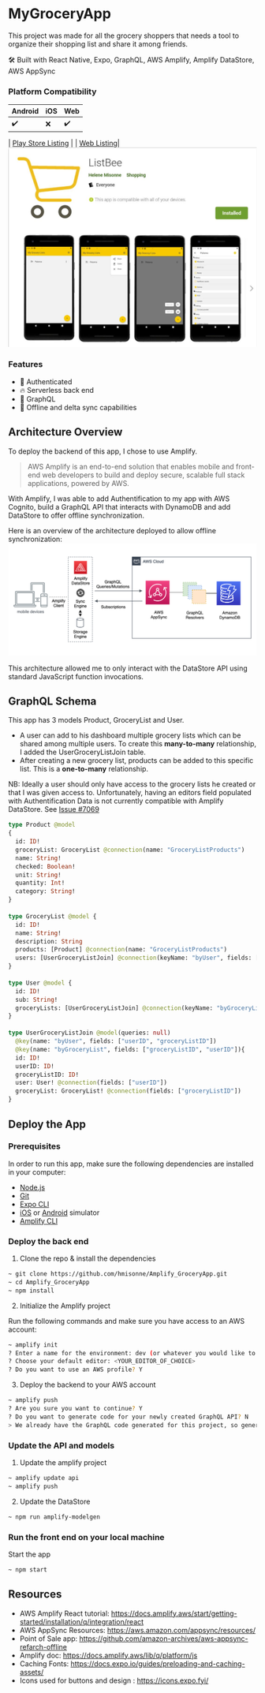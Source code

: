 # MyGroceryApp

This project was made for all the grocery shoppers that needs a tool to organize their shopping list and share it among friends. 

🛠 Built with React Native, Expo, GraphQL, AWS Amplify, Amplify DataStore, AWS AppSync

### Platform Compatibility

| Android | iOS | Web |
| --- | --- | --- |
| ✔️ | ❌ | ✔️ |

| [Play Store Listing](https://play.google.com/store/apps/details?id=com.hmisonne.ListBee) | | [Web Listing](https://master.d22bl963x1qfmv.amplifyapp.com/)|
![Screenshots](./demo/ListBeeAppListing.JPG)

### Features

- 👮‍ Authenticated
- 🔥 Serverless back end
- 🚀 GraphQL
- 👻 Offline and delta sync capabilities

## Architecture Overview

To deploy the backend of this app, I chose to use Amplify.
> AWS Amplify is an end-to-end solution that enables mobile and front-end web developers to build and deploy secure, scalable full stack applications, powered by AWS.

With Amplify, I was able to add Authentification to my app with AWS Cognito, build a GraphQL API that interacts with DynamoDB and add DataStore to offer offline synchronization.

Here is an overview of the architecture deployed to allow offline synchronization:
![Architecture](./demo/appsync-architecture.png)

This architecture allowed me to only interact with the DataStore API using standard JavaScript function invocations. 

## GraphQL Schema

This app has 3 models Product, GroceryList and User. 
 - A user can add to his dashboard multiple grocery lists which can be shared among multiple users. To create this **many-to-many** relationship, I added the UserGroceryListJoin table. 
 - After creating a new grocery list, products can be added to this specific list. This is a **one-to-many** relationship. 

 NB: Ideally a user should only have access to the grocery lists he created or that I was given access to. Unfortunately, having an editors field populated with Authentification Data is not currently compatible with Amplify DataStore. See [Issue #7069](https://github.com/aws-amplify/amplify-js/issues/7069)

```graphql
type Product @model 
{
  id: ID!
  groceryList: GroceryList @connection(name: "GroceryListProducts")
  name: String!
  checked: Boolean!
  unit: String!
  quantity: Int!
  category: String!
}

type GroceryList @model {
  id: ID!
  name: String!
  description: String
  products: [Product] @connection(name: "GroceryListProducts")
  users: [UserGroceryListJoin] @connection(keyName: "byUser", fields: ["id"])
}

type User @model {
  id: ID!
  sub: String!
  groceryLists: [UserGroceryListJoin] @connection(keyName: "byGroceryList", fields: ["id"])
}

type UserGroceryListJoin @model(queries: null)
  @key(name: "byUser", fields: ["userID", "groceryListID"])
  @key(name: "byGroceryList", fields: ["groceryListID", "userID"]){
  id: ID!
  userID: ID!
  groceryListID: ID!
  user: User! @connection(fields: ["userID"])      
  groceryList: GroceryList! @connection(fields: ["groceryListID"])  
}
```

## Deploy the App

### Prerequisites

In order to run this app, make sure the following dependencies are installed in your computer:

* [Node.js](https://nodejs.org/en/)
* [Git](https://git-scm.com/)
* [Expo CLI](https://docs.expo.io/get-started/installation)
* [iOS](https://docs.expo.io/workflow/ios-simulator) or [Android](https://docs.expo.io/workflow/android-studio-emulator) simulator
* [Amplify CLI](https://github.com/aws-amplify/amplify-cli#install-the-cli)

### Deploy the back end

1. Clone the repo & install the dependencies

```sh
~ git clone https://github.com/hmisonne/Amplify_GroceryApp.git
~ cd Amplify_GroceryApp
~ npm install
```

2. Initialize the Amplify project

Run the following commands and make sure you have access to an AWS account:

```sh
~ amplify init
? Enter a name for the environment: dev (or whatever you would like to call this env)
? Choose your default editor: <YOUR_EDITOR_OF_CHOICE>
? Do you want to use an AWS profile? Y
```

3. Deploy the backend to your AWS account

```sh
~ amplify push
? Are you sure you want to continue? Y
? Do you want to generate code for your newly created GraphQL API? N
> We already have the GraphQL code generated for this project, so generating it here is not necessary.
```

### Update the API and models

1. Update the amplify project
```sh
~ amplify update api
~ amplify push
```

2. Update the DataStore
```sh
~ npm run amplify-modelgen
```

### Run the front end on your local machine

Start the app

```sh
~ npm start
```


## Resources

* AWS Amplify React tutorial: https://docs.amplify.aws/start/getting-started/installation/q/integration/react
* AWS AppSync Resources: https://aws.amazon.com/appsync/resources/
* Point of Sale app: https://github.com/amazon-archives/aws-appsync-refarch-offline
* Amplify doc: https://docs.amplify.aws/lib/q/platform/js
* Caching Fonts: https://docs.expo.io/guides/preloading-and-caching-assets/
* Icons used for buttons and design : https://icons.expo.fyi/